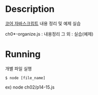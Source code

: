 # Description

[코어 자바스크립트](https://wikibook.co.kr/corejs/) 내용 정리 및 예제 실습      

ch0*-organize.js : 내용정리
그 외 : 실습(예제)


# Running

개별 파일 실행
```
$ node [file_name]
```

ex) node ch02/p14-15.js

